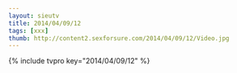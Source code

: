 ```yaml
--- 
layout: sieutv
title: 2014/04/09/12
tags: [xxx]
thumb: http://content2.sexforsure.com/2014/04/09/12/Video.jpg
---
```

{% include tvpro key="2014/04/09/12" %} 
